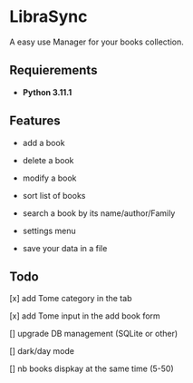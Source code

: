 # **LibraSync**

A easy use Manager for your books collection.

## **Requierements**

- **Python 3.11.1**

## **Features**

- add a book

- delete a book

- modify a book

- sort list of books

- search a book by its name/author/Family

- settings menu

- save your data in a file

## Todo

[x] add Tome category in the tab

[x] add Tome input in the add book form

[] upgrade DB management (SQLite or other)

[] dark/day mode

[] nb books dispkay at the same time (5-50)
